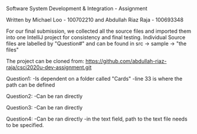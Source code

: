 Software System Development & Integration - Assignment

Written by Michael Loo - 100702210 and Abdullah Riaz Raja - 100693348

For our final submission, we collected all the source files and imported them into one IntelliJ project for consistency and final testing. Individual Source files are labelled by "Question#" and can be found in src -> sample -> "the files"

The project can be cloned from: https://github.com/abdullah-riaz-raja/csci2020u-dev-assignment.git

Question1:
	-Is dependent on a folder called "Cards"
	-line 33 is where the path can be defined

Question2:
	-Can be ran directly

Question3:
	-Can be ran directly

Question4:
	-Can be ran directly
	-in the text field, path to the text file needs to be specified.




